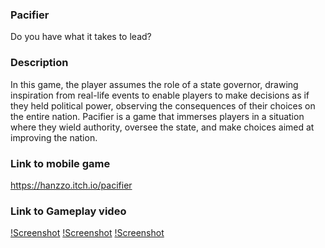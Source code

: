 ### Pacifier

Do you have what it takes to lead?

### Description

In this game, the player assumes the role of a state governor, drawing inspiration from real-life events to enable players to make decisions as if they held political power, observing the consequences of their choices on the entire nation. 
Pacifier is a game that immerses players in a situation where they wield authority, oversee the state, and make choices aimed at improving the nation.

### Link to mobile game

https://hanzzo.itch.io/pacifier

### Link to Gameplay video

[!Screenshot](https://img.itch.zone/aW1hZ2UvMjMxODY5OS8xMzczNjMzOS5wbmc=/original/6Y9edC.png)
[!Screenshot](https://img.itch.zone/aW1hZ2UvMjMxODY5OS8xMzczNjMzOC5wbmc=/original/aZ8BQP.png)
[!Screenshot](https://img.itch.zone/aW1hZ2UvMjMxODY5OS8xMzczNjM0MC5wbmc=/original/19RXvq.png)


